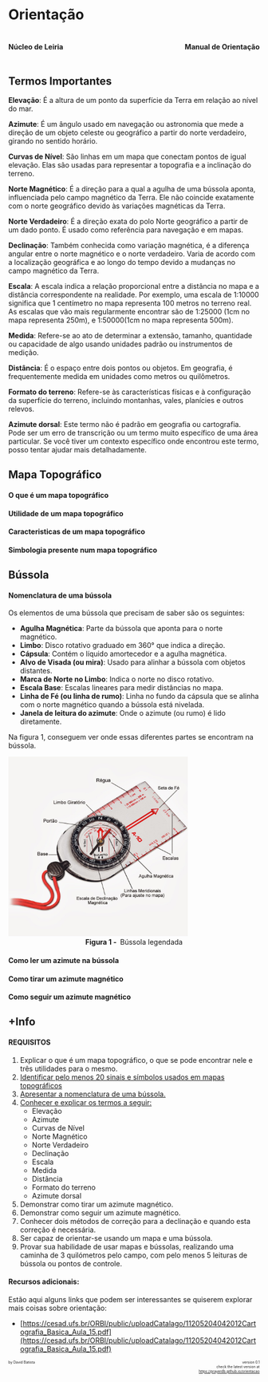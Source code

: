# Orientação

<div style="display:flex;  justify-content: space-between"><h4>Núcleo de Leiria</h4><h4>Manual de Orientação</h4></div>

## Termos Importantes

**Elevação**: É a altura de um ponto da superfície da Terra em relação ao nível do mar.

**Azimute**: É um ângulo usado em navegação ou astronomia que mede a direção de um objeto celeste ou geográfico a partir do norte verdadeiro, girando no sentido horário.

**Curvas de Nível**: São linhas em um mapa que conectam pontos de igual elevação. Elas são usadas para representar a topografia e a inclinação do terreno.

**Norte Magnético**: É a direção para a qual a agulha de uma bússola aponta, influenciada pelo campo magnético da Terra. Ele não coincide exatamente com o norte geográfico devido às variações magnéticas da Terra.

**Norte Verdadeiro**: É a direção exata do polo Norte geográfico a partir de um dado ponto. É usado como referência para navegação e em mapas.

**Declinação**: Também conhecida como variação magnética, é a diferença angular entre o norte magnético e o norte verdadeiro. Varia de acordo com a localização geográfica e ao longo do tempo devido a mudanças no campo magnético da Terra.

**Escala**: A escala indica a relação proporcional entre a distância no mapa e a distância correspondente na realidade. Por exemplo, uma escala de 1:10000 significa que 1 centímetro no mapa representa 100 metros no terreno real. As escalas que vão mais regularmente encontrar são de 1:25000 (1cm no mapa representa 250m), e 1:50000(1cm no mapa representa 500m).

**Medida**: Refere-se ao ato de determinar a extensão, tamanho, quantidade ou capacidade de algo usando unidades padrão ou instrumentos de medição.

**Distância**: É o espaço entre dois pontos ou objetos. Em geografia, é frequentemente medida em unidades como metros ou quilômetros.

**Formato do terreno**: Refere-se às características físicas e à configuração da superfície do terreno, incluindo montanhas, vales, planícies e outros relevos.

**Azimute dorsal**: Este termo não é padrão em geografia ou cartografia. Pode ser um erro de transcrição ou um termo muito específico de uma área particular. Se você tiver um contexto específico onde encontrou este termo, posso tentar ajudar mais detalhadamente.



## Mapa Topográfico

#### O que é um mapa topográfico

#### Utilidade de um mapa topográfico

#### Caracteristicas de um mapa topográfico

#### Simbologia presente num mapa topográfico

## Bússola

#### Nomenclatura de uma bússola

Os elementos de uma bússola que precisam de saber são os seguintes:

- **Agulha Magnética**: Parte da bússola que aponta para o norte magnético.
- **Limbo**: Disco rotativo graduado em 360° que indica a direção.
- **Cápsula**: Contém o líquido amortecedor e a agulha magnética.
- **Alvo de Visada (ou mira)**: Usado para alinhar a bússola com objetos distantes.
- **Marca de Norte no Limbo**: Indica o norte no disco rotativo.
- **Escala Base**: Escalas lineares para medir distâncias no mapa.
- **Linha de Fé (ou linha de rumo)**: Linha no fundo da cápsula que se alinha com o norte magnético quando a bússola está nivelada.
- **Janela de leitura do azimute**: Onde o azimute (ou rumo) é lido diretamente.

Na figura 1, conseguem ver onde essas diferentes partes se encontram na bússola.

<img src="./bussola_nomeada.jpeg" style="height: 360px;" />

<div style="width: 100%;  display: flex; justify-content: center;"><span style="white-space: nowrap;"><strong>Figura 1 - </strong> Bússola legendada</span></div>

#### Como ler um azimute na bússola

#### Como tirar um azimute magnético

#### Como seguir um azimute magnético

## +Info

#### **REQUISITOS**

1. Explicar o que é um mapa topográfico, o que se pode encontrar nele e três utilidades para o mesmo.
2. [Identificar pelo menos 20 sinais e símbolos usados em mapas topográficos](#simbologia-presente-num-mapa-topográfico)
3. [Apresentar a nomenclatura de uma bússola.](#nomenclatura-de-uma-bússola)
4. [Conhecer e explicar os termos a seguir:](#termos-importantes)
   - Elevação
   - Azimute
   - Curvas de Nível
   - Norte Magnético
   - Norte Verdadeiro
   - Declinação
   - Escala
   - Medida
   - Distância
   - Formato do terreno
   - Azimute dorsal
5. Demonstrar como tirar um azimute magnético.
6. Demonstrar como seguir um azimute magnético.
7. Conhecer dois métodos de correção para a declinação e quando esta correção é necessária.
8. Ser capaz de orientar-se usando um mapa e uma bússola.
9. Provar sua habilidade de usar mapas e bússolas, realizando uma caminha de 3 quilómetros pelo campo, com pelo menos 5 leituras de bússola ou pontos de controle.

####   Recursos adicionais:

Estão aqui alguns links que podem ser interessantes se quiserem explorar mais coisas sobre orientação:

- [https://cesad.ufs.br/ORBI/public/uploadCatalago/11205204042012Cartografia_Basica_Aula_15.pdf](https://cesad.ufs.br/ORBI/public/uploadCatalago/11205204042012Cartografia_Basica_Aula_15.pdf)



<div style="display:flex; justify-content: space-between; zoom: 50%;">
  <span>by David Batista</span>
  <div>
  	<span style="display: block; text-align: end;">version 0.1</span>
    <span style="display: block; text-align: end;">check the latest version at</span>
    <a href="https://prayerdb.github.io/orientacao">https://prayerdb.github.io/orientacao</a>
  </div>
</div>

